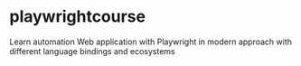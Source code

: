 # playwrightcourse
Learn automation Web application with Playwright in modern approach with different language bindings and ecosystems

